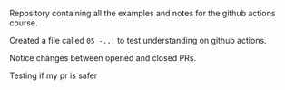 Repository containing all the examples and notes for the github actions course. 

Created a file called `05 -...` to test understanding on github actions.

Notice changes between opened and closed PRs.

Testing if my pr is safer